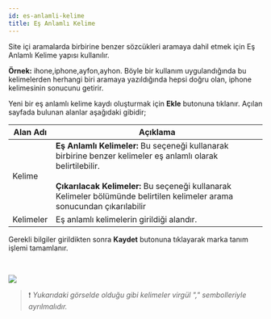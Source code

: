 ```yaml
---
id: es-anlamli-kelime
title: Eş Anlamlı Kelime
---
```


Site içi aramalarda birbirine benzer sözcükleri aramaya dahil etmek için Eş Anlamlı Kelime yapısı kullanılır.

**Örnek:** ihone,iphone,ayfon,ayhon. Böyle bir kullanım uygulandığında bu kelimelerden herhangi biri aramaya yazıldığında hepsi doğru olan, iphone kelimesinin sonucunu getirir.

Yeni bir eş anlamlı kelime kaydı oluşturmak için **Ekle** butonuna tıklanır. Açılan sayfada bulunan alanlar aşağıdaki gibidir;

|Alan Adı|Açıklama|
|--|--|
|Kelime|**Eş Anlamlı Kelimeler:** Bu seçeneği kullanarak birbirine benzer kelimeler eş anlamlı olarak belirtilebilir.<br><br>**Çıkarılacak Kelimeler:** Bu seçeneği kullanarak Kelimeler bölümünde belirtilen kelimeler arama sonucundan çıkarılabilir|
|Kelimeler|Eş anlamlı kelimelerin girildiği alandır.|

Gerekli bilgiler girildikten sonra **Kaydet** butonuna tıklayarak marka tanım işlemi tamamlanır.

<br>

![](https://snag.gy/c2xpU8.jpg)

>❗️ _Yukarıdaki görselde olduğu gibi kelimeler virgül "," sembolleriyle ayrılmalıdır._ 